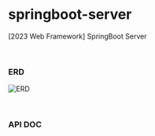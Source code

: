 # springboot-server
[2023 Web Framework] SpringBoot Server 

<br>

### ERD
![ERD](https://github.com/TeamBeeear/springboot-server/assets/98332877/38ba182d-9e96-439c-9161-14f6f4582b4a)

<br>

### API DOC
